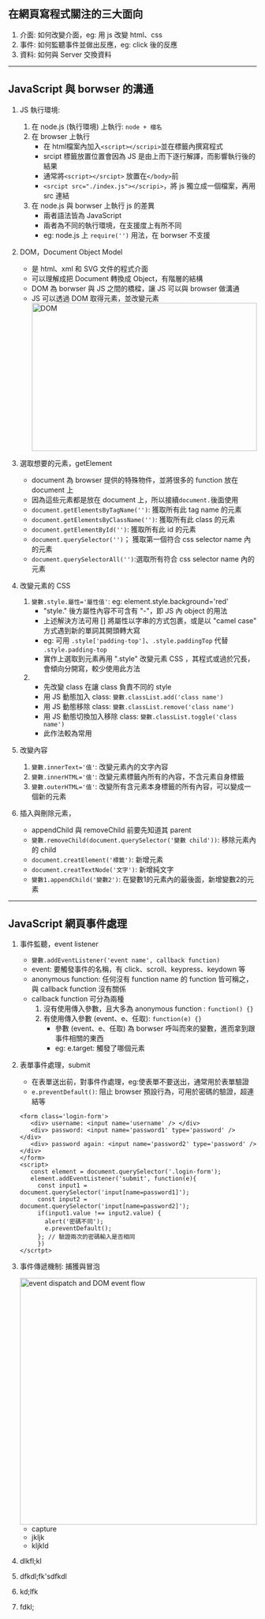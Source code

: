 ## 在網頁寫程式關注的三大面向
1. 介面: 如何改變介面，eg: 用 js 改變 html、css
2. 事件: 如何監聽事件並做出反應，eg: click 後的反應
3. 資料: 如何與 Server 交換資料
***
## JavaScript 與 borwser 的溝通
1. JS 執行環境:
   1. 在 node.js (執行環境) 上執行: `node + 檔名`
   2. 在 browser 上執行
      * 在 html檔案內加入`<script></scripi>`並在標籤內撰寫程式
      * srcipt 標籤放置位置會因為 JS 是由上而下逐行解譯，而影響執行後的結果
      * 通常將`<script></srcipt>` 放置在`</body>`前
      * `<srcipt src="./index.js"></scripi>`，將 js 獨立成一個檔案，再用 src 連結
   3. 在 node.js 與 borwser 上執行 js 的差異
      * 兩者語法皆為 JavaScript
      * 兩者為不同的執行環境，在支援度上有所不同
      * eg: node.js 上 `require('')` 用法，在 borwser 不支援
2. DOM，Document Object Model
   * 是 html、xml 和 SVG 文件的程式介面
   * 可以理解成把 Document 轉換成 Object，有階層的結構
   * DOM 為 borwser 與 JS 之間的橋樑，讓 JS 可以與 browser 做溝通
   * JS 可以透過 DOM 取得元素，並改變元素
     <img src="https://upload.wikimedia.org/wikipedia/commons/thumb/5/5a/DOM-model.svg/800px-DOM-model.svg.png" width="100%" height="300px" alt="DOM" align="center">

3. 選取想要的元素，getElement
   * document 為 browser 提供的特殊物件，並將很多的 function 放在 document 上
   * 因為這些元素都是放在 document 上，所以接續`document.`後面使用
   * `document.getElementsByTagName('')`: 獲取所有此 tag name 的元素
   * `document.getElementsByClassName('')`: 獲取所有此 class 的元素
   * `document.getElementById('')`: 獲取所有此 id 的元素
   * `document.querySelector('')`； 獲取第一個符合 css selector name 內的元素
   * `document.querySelectorAll('')`:選取所有符合 css selector name 內的元素
4. 改變元素的 CSS
   1. `變數.style.屬性='屬性值'`: eg: element.style.background='red'
      * "style." 後方屬性內容不可含有 "-"，即 JS 內 object 的用法
      * 上述解決方法可用 [] 將屬性以字串的方式包裹，或是以 "camel case" 方式遇到新的單詞其開頭轉大寫
      * eg: 可用 `.style['padding-top']`、`.style.paddingTop` 代替 `.style.padding-top`
      * 實作上選取到元素再用 ".style" 改變元素 CSS ，其程式或過於冗長，會傾向分開寫，較少使用此方法
   2. * 先改變 class 在讓 class 負責不同的 style
      * 用 JS 動態加入 class: `變數.classList.add('class name')`
      * 用 JS 動態移除 class: `變數.classList.remove('class name')`
      * 用 JS 動態切換加入移除 class: `變數.classList.toggle('class name')`
      * 此作法較為常用
5. 改變內容
   1. `變數.innerText='值'`: 改變元素內的文字內容
   2. `變數.innerHTML='值'`: 改變元素標籤內所有的內容，不含元素自身標籤
   3. `變數.outerHTML='值'`: 改變所有含元素本身標籤的所有內容，可以變成一個新的元素
6. 插入與刪除元素，
   * appendChild 與 removeChild 前要先知道其 parent
   * `變數.removeChild(document.querySelector('變數 child'))`: 移除元素內的 child
   * `document.creatElement('標籤')`: 新增元素
   * `document.creatTextNode('文字')`: 新增純文字
   * `變數1.appendChild('變數2')`: 在變數1的元素內的最後面，新增變數2的元素
***
## JavaScript 網頁事件處理
1. 事件監聽，event listener
   * `變數.addEventListener('event name', callback function)`
   * event: 要觸發事件的名稱，有 click、scroll、keypress、keydown 等
   * anonymous function: 任何沒有 function name 的 function 皆可稱之，與 callback function 沒有關係
   * callback function 可分為兩種
     1. 沒有使用傳入參數，且大多為 anonymous function : `function() {}`
     2. 有使用傳入參數 (event、e、任取): `function(e) {}`
        * 參數 (event、e、任取) 為 borwser 呼叫而來的變數，進而拿到跟事件相關的東西
        * eg: e.target: 觸發了哪個元素
2. 表單事件處理，submit
   * 在表單送出前，對事件作處理，eg:使表單不要送出，通常用於表單驗證
   * `e.preventDefault()`: 阻止 browser 預設行為，可用於密碼的驗證，超連結等
   ```
   <form class='login-form'>
      <div> username: <input name='username' /> </div>
      <div> password: <input name='password1' type='password' /> </div>
      <div> password again: <input name='password2' type='password' /> </div>
   </form>
   <script>
      const element = document.querySelector('.login-form');
      element.addEventListener('submit', function(e){
        const input1 = document.querySelector('input[name=password1]');
        const input2 = document.querySelector('input[name=password2]');
        if(input1.value !== input2.value) {
          alert('密碼不同');
          e.preventDefault();
        }; // 驗證兩次的密碼輸入是否相同
        })
   </scrtpt>
   ```
3. 事件傳遞機制: 捕獲與冒泡

   <img src="https://www.w3.org/TR/DOM-Level-3-Events/images/eventflow.svg" width="100%" height="500px" alt="event dispatch and DOM event flow" align="center">


   * capture
   * jkljk
   * kljkld
4. dlkfl;kl
5. dfkdl;fk'sdfkdl
6. kd;lfk
7. fdkl;
